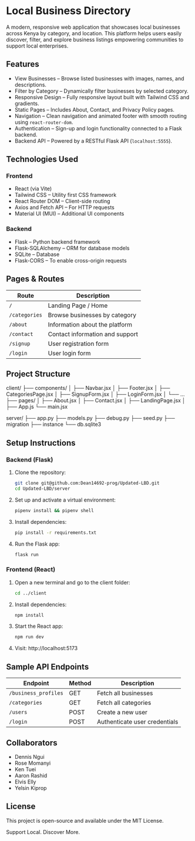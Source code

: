 
# Local Business Directory

A modern, responsive web application that showcases local businesses across Kenya by category, and location. This platform helps users easily discover, filter, and explore business listings empowering communities to support local enterprises.

## Features

- View Businesses – Browse listed businesses with images, names, and descriptions.
- Filter by Category – Dynamically filter businesses by selected category.
- Responsive Design – Fully responsive layout built with Tailwind CSS and gradients.
- Static Pages – Includes About, Contact, and Privacy Policy pages.
- Navigation – Clean navigation and animated footer with smooth routing using `react-router-dom`.
- Authentication – Sign-up and login functionality connected to a Flask backend.
- Backend API – Powered by a RESTful Flask API (`localhost:5555`).

## Technologies Used

### Frontend

- React (via Vite)
- Tailwind CSS – Utility first CSS framework
- React Router DOM – Client-side routing
- Axios and Fetch API – For HTTP requests
- Material UI (MUI) – Additional UI components

### Backend

- Flask – Python backend framework
- Flask-SQLAlchemy – ORM for database models
- SQLite – Database
- Flask-CORS – To enable cross-origin requests

## Pages & Routes

| Route           | Description                        |
|----------------|------------------------------------|
| `/`            | Landing Page / Home                |
| `/categories`  | Browse businesses by category      |
| `/about`       | Information about the platform     |
| `/contact`     | Contact information and support    |
| `/signup`      | User registration form             |
| `/login`       | User login form                    |

## Project Structure

client/
├── components/
│   ├── Navbar.jsx
│   ├── Footer.jsx
│   ├── CategoriesPage.jsx
│   ├── SignupForm.jsx
│   ├── LoginForm.jsx
│   └── ...
├── pages/
│   ├── About.jsx
│   ├── Contact.jsx
│   ├── LandingPage.jsx
│  
├── App.js
└── main.jsx

server/
├── app.py
├── models.py
├── debug.py
├── seed.py
├── migration
├── instance
└── db.sqlite3

## Setup Instructions

### Backend (Flask)

1. Clone the repository:

   ```bash
   git clone git@github.com:Dean14692-prog/Updated-LBD.git
   cd Updated-LBD/server
   ```

2. Set up and activate a virtual environment:

   ```bash
   pipenv install && pipenv shell
   ```

3. Install dependencies:

   ```bash
   pip install -r requirements.txt
   ```

4. Run the Flask app:

   ```bash
   flask run
   ```

### Frontend (React)

1. Open a new terminal and go to the client folder:

   ```bash
   cd ../client
   ```

2. Install dependencies:

   ```bash
   npm install
   ```

3. Start the React app:

   ```bash
   npm run dev  
   ```

4. Visit: http://localhost:5173

## Sample API Endpoints

| Endpoint                    | Method | Description                        |
|----------------------------|--------|------------------------------------|
| `/business_profiles`       | GET    | Fetch all businesses               |
| `/categories`              | GET    | Fetch all categories               |
| `/users`                   | POST   | Create a new user                  |
| `/login`                   | POST   | Authenticate user credentials      |


## Collaborators
- Dennis Ngui
- Rose Momanyi  
- Ken Tuei  
- Aaron Rashid  
- Elvis Elly  
- Yelsin Kiprop

## License

This project is open-source and available under the MIT License.

Support Local. Discover More.